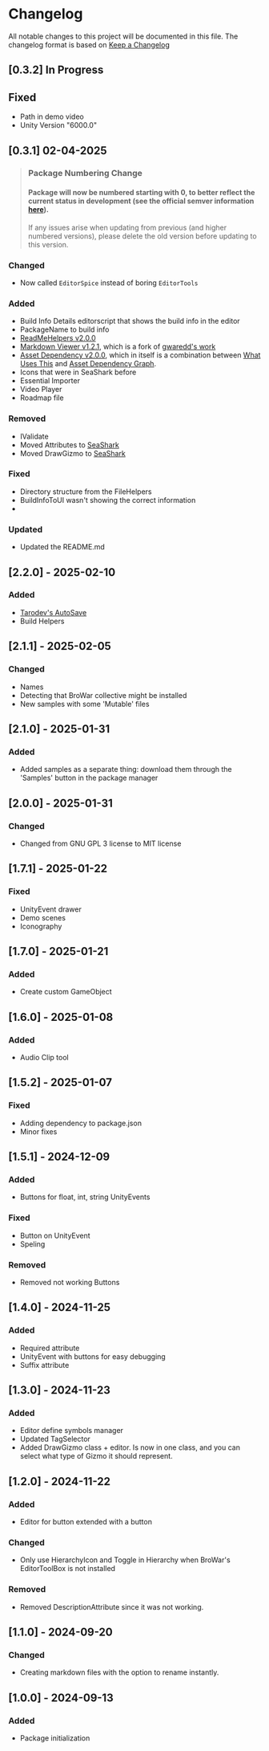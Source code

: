 # Changelog

All notable changes to this project will be documented in this file.
The changelog format is based on [Keep a Changelog](https://keepachangelog.com/en/1.0.0/)

## [0.3.2] In Progress

## Fixed

- Path in demo video
- Unity Version "6000.0"

## [0.3.1] 02-04-2025

> ### Package Numbering Change
> #### Package will now be numbered starting with 0, to better reflect the current status in development (see the official semver information [here](https://semver.org/#spec-item-4)).
>
> If any issues arise when updating from previous (and higher numbered versions), please delete the old version before updating to this version.

### Changed

- Now called `EditorSpice` instead of boring `EditorTools`

### Added

- Build Info Details editorscript that shows the build info in the editor
- PackageName to build info
- [ReadMeHelpers v2.0.0](https://github.com/solo-fsw/sosxr-unity-readmehelpers)
- [Markdown Viewer v1.2.1](https://github.com/solo-fsw/sosxr-unity-markdownviewer), which is a fork
  of [gwaredd's work](https://github.com/gwaredd/UnityMarkdownViewer)
- [Asset Dependency v2.0.0](https://github.com/solo-fsw/sosxr-unity-assetdependency), which in itself is a combination
  between [What Uses This](https://github.com/Facepunch/WhatUsesThis)
  and [Asset Dependency Graph](https://github.com/Unity-Harry/Unity-AssetDependencyGraph).
- Icons that were in SeaShark before
- Essential Importer
- Video Player
- Roadmap file

### Removed

- IValidate
- Moved Attributes to [SeaShark](https://github.com/solo-fsw/sosxr-unity-seashark)
- Moved DrawGizmo to [SeaShark](https://github.com/solo-fsw/sosxr-unity-seashark)

### Fixed

- Directory structure from the FileHelpers
- BuildInfoToUI wasn't showing the correct information
-

### Updated

- Updated the README.md

## [2.2.0] - 2025-02-10

### Added

- [Tarodev's AutoSave](https://www.youtube.com/watch?v=q0ZDlhPs8mU)
- Build Helpers

## [2.1.1] - 2025-02-05

### Changed

- Names
- Detecting that BroWar collective might be installed
- New samples with some 'Mutable' files

## [2.1.0] - 2025-01-31

### Added

- Added samples as a separate thing: download them through the 'Samples' button in the package manager

## [2.0.0] - 2025-01-31

### Changed

- Changed from GNU GPL 3 license to MIT license

## [1.7.1] - 2025-01-22

### Fixed

- UnityEvent drawer
- Demo scenes
- Iconography

## [1.7.0] - 2025-01-21

### Added

- Create custom GameObject

## [1.6.0] - 2025-01-08

### Added

- Audio Clip tool

## [1.5.2] - 2025-01-07

### Fixed

- Adding dependency to package.json
- Minor fixes

## [1.5.1] - 2024-12-09

### Added

- Buttons for float, int, string UnityEvents

### Fixed

- Button on UnityEvent
- Speling

### Removed

- Removed not working Buttons

## [1.4.0] - 2024-11-25

### Added

- Required attribute
- UnityEvent with buttons for easy debugging
- Suffix attribute

## [1.3.0] - 2024-11-23

### Added

- Editor define symbols manager
- Updated TagSelector
- Added DrawGizmo class + editor. Is now in one class, and you can select what type of Gizmo it should represent.

## [1.2.0] - 2024-11-22

### Added

- Editor for button extended with a button

### Changed

- Only use HierarchyIcon and Toggle in Hierarchy when BroWar's EditorToolBox is not installed

### Removed

- Removed DescriptionAttribute since it was not working.

## [1.1.0] - 2024-09-20

### Changed

- Creating markdown files with the option to rename instantly.

## [1.0.0] - 2024-09-13

### Added

- Package initialization

